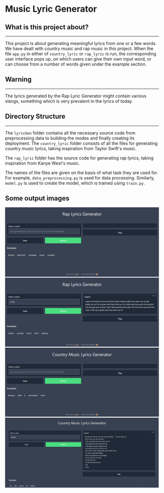 # Music Lyric Generator
## What is this project about?
---
This project is about generating meaningful lyrics from one or a few words. We have dealt with country music and rap music in this project. When the file `app.py` in either of `country_lyric` or `rap_lyric` is run, the corresponding user interface pops up, on which users can give their own input word, or can choose from a number of words given under the example section.  

## Warning
--- 
The lyrics generated by the Rap Lyric Generator might contain various slangs, something which is very prevalent in the lyrics of today. 


## Directory Structure
---
The `lyricGen` folder contains all the necessary source code from preprocessing data to building the modes and finally creating its deployment. The `country_lyric` folder consists of all the files for generating country music lyrics, taking inspiration from Taylor Swift's music. 

The `rap_lyric` folder has the source code for generating rap lyrics, taking inspiration from Kanye West's music. 

The names of the files are given on the basis of what task they are used for. For example, `data_preprocessing.py` is used for data processing. Similarly, `model.py` is used to create the model, which is trained using `train.py`. 

## Some output images
![](images\img1.jpg)
![](images\img2.jpg)
![](images\img3.jpg)
![](images\img4.jpg)
